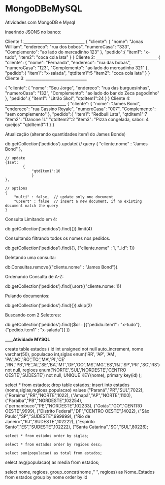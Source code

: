 # MongoDBeMySQL
Atividades com MongoDB e Mysql

inserindo JSONS no banco: 

Cliente 1:_______________________________
{
    "cliente": {
       "nome": "Jonas William",
        "endereco": "rua dos bobos",
        "numeroCasa": "333",
        "Complemento": "ao lado do mercadinho 123"
},
    "pedido":{
        "item1": "x-tudo",
        "item2": "coca cola lata"
        }
}
Cliente 2: _______________________________
{
    "cliente": {
       "nome": "Fernanda",
        "endereco": "rua das bobas",
        "numeroCasa": "123",
        "Complemento": "ao lado do mercadinho 321"
},
    "pedido":{
        "item1": "x-salada",
	"qtdItem1":5
        "item2": "coca cola lata"
        }
}
Cliente 3: _______________________________

{
    "cliente": {
       "nome": "Seu Jorge",
        "endereco": "rua das burguesinhas",
        "numeroCasa": "132",
        "Complemento": "ao lado do bar do Zeca pagodinho"
},
    "pedido":{
        "item1": "Litrão Skol",
	"qtdItem1":24
        }
}
Cliente 4: _______________________________
{
    "cliente": {
       "nome": "James Bond",
        "endereco": "rua Cassino Royale",
        "numeroCasa": "007",
        "Complemento": "sem complemento"
},
    "pedido":{
        "item1": "Redbull Lata",
	"qtdItem1":7
        "item2": "Danone 1L"
	"qtdItem2":2
 	"item3": "Pizza congelada, sabor: 4 queijos"
	"qtdItem3":1
        }
}

Atualização (alterando quantidades item1 do James Bonde)

db.getCollection('pedidos').update(
   // query 
    {
        "cliente.nome" : "James Bond"
    },

    // update 
    {$set:
            {
                "qtdItem1":10
                }
    },

    // options 
    {
        "multi" : false,  // update only one document 
        "upsert" : false  // insert a new document, if no existing document match the query 
    }

Consulta Limitando em 4:

db.getCollection('pedidos').find({}).limit(4)

Consultando filtrando todos os nomes nos pedidos.

db.getCollection('pedidos').find({}, {"cliente.nome" : 1, "_id": 1})

Deletando uma consulta:

db.Consultas.remove({"cliente.nome" : "James Bond"}).

Ordenando Consulta de A-Z:

db.getCollection('pedidos').find().sort({"cliente.nome: 1})

Pulando documentos:

db.getCollection('pedidos').find({}).skip(2)

Buscando com 2 Seletores:

db.getCollection('pedidos').find({$or : [{"pedido.item1" : "x-tudo"}, {"pedido.item1" : "x-salada"}] })


______________________________________________Atividade MYSQL__________________________________________

create table estados 
( id int unsigned not null auto_increment, 
nome varchar(50), populacao int,siglas enum('RR', 'AP', 'AM', 'PA','AC','RO','TO','MA','PI','CE'
,'RN','PB','PE','AL','SE','BA','MT','DF','GO','MS','MG','ES','RJ','SP','PR'
,'SC','RS') not null, regioes enum('NORTE','SUL','NORDESTE','CENTRO OESTE','SUDESTE') not null,
UNIQUE KEY(nome), primary key(id)
);

select * from estados;
drop table estados;
insert into 
	estados (nome,siglas,regioes,populacao) 
values 
    ("Paraná","PR","SUL",7022),
	("Roraima","RR","NORTE",1022),
    ("Amapá","AP","NORTE",1100),
     ("Paraíba","PB","NORDESTE",102254),
    ("pernambuco","PE","NORDESTE",102233),
    ("Goiás","GO","CENTRO OESTE",9999),
    ("Distrito Federal","DF","CENTRO OESTE",14022),
    ("São Paulo","SP","SUDESTE",999999),
      ("Rio de Janeiro","RJ","SUDESTE",102222),
    ("Espírito Santo","ES","SUDESTE",102222),
    ("Santa Catarina","SC","SUL",80226);
    
    select * from estados order by siglas;
    
    select * from estados order by regioes desc;
    
	select sum(populacao) as total from estados;
    
   select avg(populacao) as media from estados; 
   
   select nome, regioes, group_concat(nome ,"  ", regioes) as Nome_Estados from estados
group by nome
order by id
